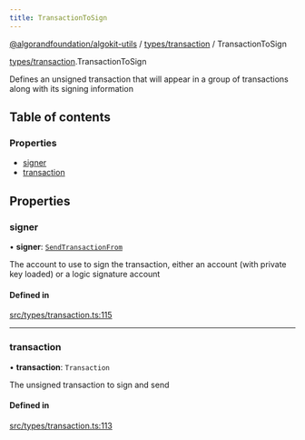 ```yaml
---
title: TransactionToSign
---
```


[@algorandfoundation/algokit-utils](/reference/algokit-utils-ts/api/readme/) / [types/transaction](/reference/algokit-utils-ts/api/modules/types_transaction/) / TransactionToSign

[types/transaction](/reference/algokit-utils-ts/api/modules/types_transaction/).TransactionToSign

Defines an unsigned transaction that will appear in a group of transactions along with its signing information

## Table of contents

### Properties

- [signer](#signer)
- [transaction](#transaction)

## Properties

### signer

• **signer**: [`SendTransactionFrom`](/reference/algokit-utils-ts/api/modules/types_transaction/#sendtransactionfrom)

The account to use to sign the transaction, either an account (with private key loaded) or a logic signature account

#### Defined in

[src/types/transaction.ts:115](https://github.com/algorandfoundation/algokit-utils-ts/blob/main/src/types/transaction.ts#L115)

---

### transaction

• **transaction**: `Transaction`

The unsigned transaction to sign and send

#### Defined in

[src/types/transaction.ts:113](https://github.com/algorandfoundation/algokit-utils-ts/blob/main/src/types/transaction.ts#L113)
